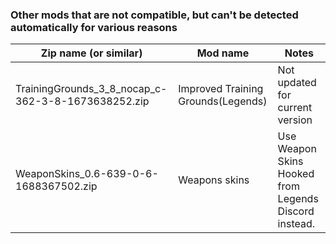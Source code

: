 ### Other mods that are not compatible, but can't be detected automatically for various reasons

| Zip name (or similar)                              | Mod name                             | Notes                                                 |
|----------------------------------------------------|--------------------------------------|-------------------------------------------------------|
| TrainingGrounds_3_8_nocap_c-362-3-8-1673638252.zip | Improved Training Grounds(Legends)   | Not updated for current version                       |
| WeaponSkins_0.6-639-0-6-1688367502.zip             | Weapons skins                        | Use Weapon Skins Hooked from Legends Discord instead. |
